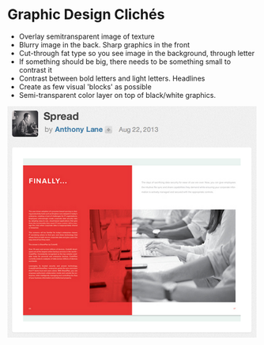 # Graphic Design Clichés

- Overlay semitransparent image of texture
- Blurry image in the back. Sharp graphics in the front
- Cut-through fat type so you see image in the background, through letter
- If something should be big, there needs to be something small to contrast it
- Contrast between bold letters and light letters. Headlines
- Create as few visual 'blocks' as possible
- Semi-transparent color layer on top of black/white graphics.  

![](/images/1.png)
